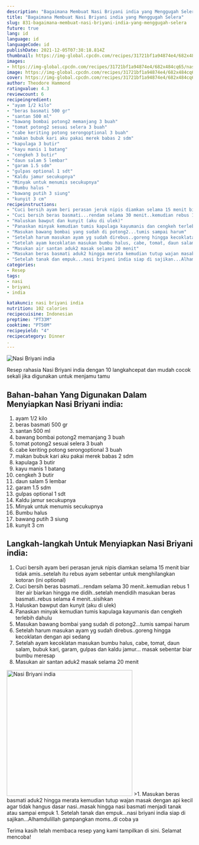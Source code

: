 ```yaml
---
description: "Bagaimana Membuat Nasi Briyani india yang Menggugah Selera"
title: "Bagaimana Membuat Nasi Briyani india yang Menggugah Selera"
slug: 831-bagaimana-membuat-nasi-briyani-india-yang-menggugah-selera
future: true
lang: id
language: id
languageCode: id
publishDate: 2021-12-05T07:38:18.814Z 
thumbnail: https://img-global.cpcdn.com/recipes/31721bf1a94874e4/682x484cq65/nasi-briyani-india-foto-resep-utama.png
images:
- https://img-global.cpcdn.com/recipes/31721bf1a94874e4/682x484cq65/nasi-briyani-india-foto-resep-utama.png
image: https://img-global.cpcdn.com/recipes/31721bf1a94874e4/682x484cq65/nasi-briyani-india-foto-resep-utama.png
cover: https://img-global.cpcdn.com/recipes/31721bf1a94874e4/682x484cq65/nasi-briyani-india-foto-resep-utama.png
author: Theodore Hammond
ratingvalue: 4.3
reviewcount: 6
recipeingredient:
- "ayam 1/2 kilo"
- "beras basmati 500 gr"
- "santan 500 ml"
- "bawang bombai potong2 memanjang 3 buah"
- "tomat potong2 sesuai selera 3 buah"
- "cabe keriting potong serongoptional 3 buah"
- "makan bubuk kari aku pakai merek babas 2 sdm"
- "kapulaga 3 butir"
- "kayu manis 1 batang"
- "cengkeh 3 butir"
- "daun salam 5 lembar"
- "garam 1.5 sdm"
- "gulpas optional 1 sdt"
- "Kaldu jamur secukupnya"
- "Minyak untuk menumis secukupnya"
- "Bumbu halus "
- "bawang putih 3 siung"
- "kunyit 3 cm"
recipeinstructions:
- "Cuci bersih ayam beri perasan jeruk nipis diamkan selama 15 menit biar tidak amis..setelah itu rebus ayam sebentar untuk menghilangkan kotoran (ini optional)"
- "Cuci bersih beras basmati...rendam selama 30 menit..kemudian rebus 1 liter air biarkan hingga me didih..setelah mendidih masukan beras basmati..rebus selama 4 menit..sisihkan"
- "Haluskan bawput dan kunyit (aku di ulek)"
- "Panaskan minyak kemudian tumis kapulaga kayumanis dan cengkeh terlebih dahulu"
- "Masukan bawang bombai yang sudah di potong2...tumis sampai harum"
- "Setelah harum masukan ayam yg sudah direbus..goreng hingga kecoklatan dengan api sedang"
- "Setelah ayam kecoklatan masukan bumbu halus, cabe, tomat, daun salam, bubuk kari, garam, gulpas dan kaldu jamur... masak sebentar biar bumbu meresap"
- "Masukan air santan aduk2 masak selama 20 menit"
- "Masukan beras basmati aduk2 hingga merata kemudian tutup wajan masak dengan api kecil agar tidak hangus dasar nasi..masak hingga nasi basmati menjadi tanak atau sampai empuk"
- "Setelah tanak dan empuk...nasi briyani india siap di sajikan...Alhamdulillah gampangkan moms..di coba ya"
categories:
- Resep
tags:
- nasi
- briyani
- india

katakunci: nasi briyani india 
nutrition: 102 calories
recipecuisine: Indonesian
preptime: "PT33M"
cooktime: "PT50M"
recipeyield: "4"
recipecategory: Dinner
. 
---
```



![Nasi Briyani india](https://img-global.cpcdn.com/recipes/31721bf1a94874e4/682x484cq65/nasi-briyani-india-foto-resep-utama.png)

Resep rahasia Nasi Briyani india    dengan 10 langkahcepat dan mudah cocok sekali jika digunakan untuk menjamu tamu

<!--inarticleads1-->

## Bahan-bahan Yang Digunakan Dalam Menyiapkan Nasi Briyani india:

1. ayam 1/2 kilo
1. beras basmati 500 gr
1. santan 500 ml
1. bawang bombai potong2 memanjang 3 buah
1. tomat potong2 sesuai selera 3 buah
1. cabe keriting potong serongoptional 3 buah
1. makan bubuk kari aku pakai merek babas 2 sdm
1. kapulaga 3 butir
1. kayu manis 1 batang
1. cengkeh 3 butir
1. daun salam 5 lembar
1. garam 1.5 sdm
1. gulpas optional 1 sdt
1. Kaldu jamur secukupnya
1. Minyak untuk menumis secukupnya
1. Bumbu halus 
1. bawang putih 3 siung
1. kunyit 3 cm



<!--inarticleads2-->

## Langkah-langkah Untuk Menyiapkan Nasi Briyani india:

1. Cuci bersih ayam beri perasan jeruk nipis diamkan selama 15 menit biar tidak amis..setelah itu rebus ayam sebentar untuk menghilangkan kotoran (ini optional)
1. Cuci bersih beras basmati...rendam selama 30 menit..kemudian rebus 1 liter air biarkan hingga me didih..setelah mendidih masukan beras basmati..rebus selama 4 menit..sisihkan
1. Haluskan bawput dan kunyit (aku di ulek)
1. Panaskan minyak kemudian tumis kapulaga kayumanis dan cengkeh terlebih dahulu
1. Masukan bawang bombai yang sudah di potong2...tumis sampai harum
1. Setelah harum masukan ayam yg sudah direbus..goreng hingga kecoklatan dengan api sedang
1. Setelah ayam kecoklatan masukan bumbu halus, cabe, tomat, daun salam, bubuk kari, garam, gulpas dan kaldu jamur... masak sebentar biar bumbu meresap
1. Masukan air santan aduk2 masak selama 20 menit
<img class="lazyload" data-src="//assets-global.cpcdn.com/assets/icons/button_play-2c75c40dde080a61004c1f40b05d8f140eaff45d7e9e6481dc71c63d2e7c4909.png" alt="Nasi Briyani india" width="340" height="340">
>1. Masukan beras basmati aduk2 hingga merata kemudian tutup wajan masak dengan api kecil agar tidak hangus dasar nasi..masak hingga nasi basmati menjadi tanak atau sampai empuk
1. Setelah tanak dan empuk...nasi briyani india siap di sajikan...Alhamdulillah gampangkan moms..di coba ya




Terima kasih telah membaca resep yang kami tampilkan di sini. Selamat mencoba!
